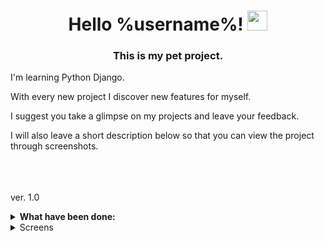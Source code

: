 <h1 align="center">Hello %username%! <img src="https://github.com/blackcater/blackcater/raw/main/images/Hi.gif" height="32"/></h1>
<h3 align="center">This is my pet project.</h3>
<p>I'm learning Python Django.
<p>With every new project I discover new features for myself.
<p>I suggest you take a glimpse on my projects and leave your feedback.
<p>I will also leave a short description below so that you can view the project through screenshots.
  
<br><br><br>ver. 1.0
  
<details>
  <summary><b>What have been done:</b></summary>
  <br>Models for posts and profile;
  <br>Now users able to signup, login and logout;
  <br>Users can change their password;
  <br>Users can create posts;
  <br>Posts are displayed on main page;
    <br>Pages:
  <br>-base.html
  <br>-create_news.html
  <br>-home.html
  <br>-login.html
  <br>-password_change.html
  <br>-profile.html
  <br>-signup.html
</details>
<details>
  <summary>Screens</summary>
  <br><br>
<details>
  <summary>Home page</summary>
  <img src="https://i.imgur.com/eXUTYpJ.png">
</details>
  <details>
  <summary>Profile page</summary>
  <img src="https://i.imgur.com/Y6Ve9QM.png">
</details>
  <details>
  <summary>Login page</summary>
  <img src="https://i.imgur.com/JhGVPvK.png">
</details>
  <details>
  <summary>Create news page</summary>
  <img src="https://i.imgur.com/2n5LSYb.png">
</details>
  <details>
  <summary>Signup page</summary>
  <img src="https://i.imgur.com/Ho8skdW.png">
</details>
</details>
